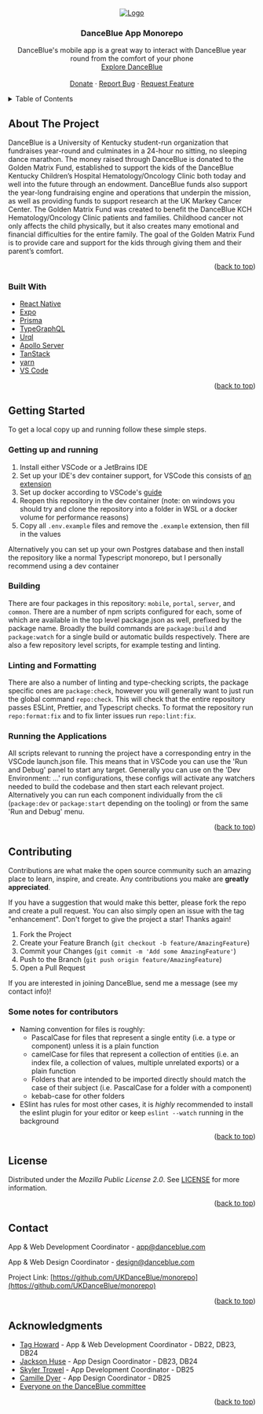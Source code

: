 <div id="top"></div>
<!--
<a href="https://expo.dev/%40university-of-kentucky-danceblue/danceblue-mobile?serviceType=classic&distribution=expo-dev-client&releaseChannel=preview&scheme=exp%2Bdanceblue-mobile">
<img src="https://qr.expo.dev/development-client?appScheme=exp%2Bdanceblue-mobile&url=https%3A%2F%2Fexp.host%2F%40university-of-kentucky-danceblue%2Fdanceblue-mobile%3Frelease-channel%3Dpreview" alt="Expo Preview QR Code" width="300" height="300">Expo Preview</a>
--!>

<!-- PROJECT LOGO -->
<br />
<div align="center">
  <a href="https://github.com/UKDanceBlue/danceblue-react-app">
    <img src="https://danceblue.org/wp-content/uploads/2023/08/DB_Horizontal_Logo.png" alt="Logo">
  </a>

<h3 align="center">DanceBlue App Monorepo</h3>

  <p align="center">
    DanceBlue's mobile app is a great way to interact with DanceBlue year round from the comfort of your phone
    <br />
    <a href="https://danceblue.org">Explore DanceBlue</a>
    <br />
    <br />
    <a href="https://donate.danceblue.org/">Donate</a>
    ·
    <a href="https://github.com/UKDanceBlue/app/issues">Report Bug</a>
    ·
    <a href="https://github.com/UKDanceBlue/app/issues">Request Feature</a>
  </p>
</div>

<!-- TABLE OF CONTENTS -->
<details>
  <summary>Table of Contents</summary>
  <ol>
    <li><a href="#about-the-project">About The Project</a></li>
    <li><a href="#getting-started">Getting Started</a></li>
    <li><a href="#contributing">Contributing</a></li>
    <li><a href="#license">License</a></li>
    <li><a href="#contact">Contact</a></li>
    <li><a href="#acknowledgments">Acknowledgments</a></li>
  </ol>
</details>

<!-- ABOUT THE PROJECT -->

## About The Project

<!-- [![Product Name Screen Shot][product-screenshot]](https://example.com) -->

DanceBlue is a University of Kentucky student-run organization that fundraises
year-round and culminates in a 24-hour no sitting, no sleeping dance marathon.
The money raised through DanceBlue is donated to the Golden Matrix Fund,
established to support the kids of the DanceBlue Kentucky Children’s Hospital
Hematology/Oncology Clinic both today and well into the future through an
endowment. DanceBlue funds also support the year-long fundraising engine and
operations that underpin the mission, as well as providing funds to support
research at the UK Markey Cancer Center. The Golden Matrix Fund was created to
benefit the DanceBlue KCH Hematology/Oncology Clinic patients and families.
Childhood cancer not only affects the child physically, but it also creates many
emotional and financial difficulties for the entire family. The goal of the
Golden Matrix Fund is to provide care and support for the kids through giving
them and their parent’s comfort.

<p align="right">(<a href="#top">back to top</a>)</p>

### Built With

- [React Native](https://reactnative.dev/)
- [Expo](https://expo.dev/)
- [Prisma](https://www.prisma.io/)
- [TypeGraphQL](https://typegraphql.com/)
- [Urql](https://commerce.nearform.com/open-source/urql/docs/)
- [Apollo Server](https://www.apollographql.com/docs/apollo-server/)
- [TanStack](https://tanstack.com/)
- [yarn](https://yarnpkg.com/)
- [VS Code](https://code.visualstudio.com/)

<p align="right">(<a href="#top">back to top</a>)</p>

<!-- GETTING STARTED -->

## Getting Started

To get a local copy up and running follow these simple steps.

### Getting up and running

1. Install either VSCode or a JetBrains IDE
2. Set up your IDE's dev container support, for VSCode this consists of
   [an extension](https://marketplace.visualstudio.com/items?itemName=ms-vscode-remote.remote-containers)
3. Set up docker according to VSCode's
   [guide](https://code.visualstudio.com/docs/devcontainers/containers#_installation)
4. Reopen this repository in the dev container (note: on windows you should try
   and clone the repository into a folder in WSL or a docker volume for
   performance reasons)
5. Copy all `.env.example` files and remove the `.example` extension, then fill
   in the values

Alternatively you can set up your own Postgres database and then install the
repository like a normal Typescript monorepo, but I personally recommend using a
dev container

### Building

There are four packages in this repository: `mobile`, `portal`, `server`, and
`common`. There are a number of npm scripts configured for each, some of which
are available in the top level package.json as well, prefixed by the package
name. Broadly the build commands are `package:build` and `package:watch` for a
single build or automatic builds respectively. There are also a few repository
level scripts, for example testing and linting.

### Linting and Formatting

There are also a number of linting and type-checking scripts, the package
specific ones are `package:check`, however you will generally want to just run
the global command `repo:check`. This will check that the entire repository
passes ESLint, Prettier, and Typescript checks. To format the repository run
`repo:format:fix` and to fix linter issues run `repo:lint:fix`.

### Running the Applications

All scripts relevant to running the project have a corresponding entry in the
VSCode launch.json file. This means that in VSCode you can use the 'Run and
Debug' panel to start any target. Generally you can use on the 'Dev Environment:
...' run configurations, these configs will activate any watchers needed to
build the codebase and then start each relevant project. Alternatively you can
run each component individually from the cli (`package:dev` or `package:start`
depending on the tooling) or from the same 'Run and Debug' menu.

<p align="right">(<a href="#top">back to top</a>)</p>

<!-- CONTRIBUTING -->

## Contributing

Contributions are what make the open source community such an amazing place to
learn, inspire, and create. Any contributions you make are **greatly
appreciated**.

If you have a suggestion that would make this better, please fork the repo and
create a pull request. You can also simply open an issue with the tag
"enhancement". Don't forget to give the project a star! Thanks again!

1. Fork the Project
2. Create your Feature Branch (`git checkout -b feature/AmazingFeature`)
3. Commit your Changes (`git commit -m 'Add some AmazingFeature'`)
4. Push to the Branch (`git push origin feature/AmazingFeature`)
5. Open a Pull Request

If you are interested in joining DanceBlue, send me a message (see my contact
info)!

### Some notes for contributors

- Naming convention for files is roughly:
  - PascalCase for files that represent a single entity (i.e. a type or
    component) unless it is a plain function
  - camelCase for files that represent a collection of entities (i.e. an index
    file, a collection of values, multiple unrelated exports) or a plain
    function
  - Folders that are intended to be imported directly should match the case of
    their subject (i.e. PascalCase for a folder with a component)
  - kebab-case for other folders
- ESlint has rules for most other cases, it is _highly_ recommended to install
  the eslint plugin for your editor or keep `eslint --watch` running in the
  background

<p align="right">(<a href="#top">back to top</a>)</p>

<!-- LICENSE -->

## License

Distributed under the _Mozilla Public License 2.0_. See [LICENSE](./LICENSE.md)
for more information.

<p align="right">(<a href="#top">back to top</a>)</p>

<!-- CONTACT -->

## Contact

App & Web Development Coordinator -
[app@danceblue.com](mailto:app@danceblue.com)

App & Web Design Coordinator -
[design@danceblue.com](mailto:design@danceblue.com)

Project Link:
[https://github.com/UKDanceBlue/monorepo](https://github.com/UKDanceBlue/monorepo)

<p align="right">(<a href="#top">back to top</a>)</p>

<!-- ACKNOWLEDGMENTS -->

## Acknowledgments

- [Tag Howard](https://github.com/jthoward64) - App & Web Development
  Coordinator - DB22, DB23, DB24
- [Jackson Huse](https://github.com/jphuse) - App Design Coordinator - DB23,
  DB24
- [Skyler Trowel](https://github.com/smtrowel) - App Development Coordinator -
  DB25
- [Camille Dyer](https://github.com/cdyer8) - App Design Coordinator - DB25
- [Everyone on the DanceBlue committee](https://danceblue.org/about/our-committee/)

<p align="right">(<a href="#top">back to top</a>)</p>
